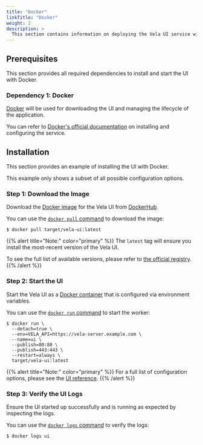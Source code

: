 ```yaml
---
title: "Docker"
linkTitle: "Docker"
weight: 2
description: >
  This section contains information on deploying the Vela UI service with Docker.
---
```


## Prerequisites

This section provides all required dependencies to install and start the UI with Docker.

### Dependency 1: Docker

[Docker](https://docs.docker.com/) will be used for downloading the UI and managing the lifecycle of the application.

You can refer to [Docker's official documentation](https://docs.docker.com/get-docker/) on installing and configuring the service.

## Installation

This section provides an example of installing the UI with Docker.

This example only shows a subset of all possible configuration options.

### Step 1: Download the Image

Download the [Docker image](https://docs.docker.com/get-started/overview/#images) for the Vela UI from [DockerHub](https://hub.docker.com/).

You can use the [`docker pull` command](https://docs.docker.com/engine/reference/commandline/pull/) to download the image:

```shell
$ docker pull target/vela-ui:latest
```

{{% alert title="Note:" color="primary" %}}
The `latest` tag will ensure you install the most-recent version of the Vela UI.

To see the full list of available versions, please refer to [the official registry](https://hub.docker.com/r/target/vela-ui).
{{% /alert %}}

### Step 2: Start the UI

Start the Vela UI as a [Docker container](https://docs.docker.com/get-started/overview/#containers) that is configured via environment variables.

You can use the [`docker run` command](https://docs.docker.com/engine/reference/commandline/run/) to start the worker:

```shell
$ docker run \
  --detach=true \
  --env=VELA_API=https://vela-server.example.com \
  --name=ui \
  --publish=80:80 \
  --publish=443:443 \
  --restart=always \
  target/vela-ui:latest
```

{{% alert title="Note:" color="primary" %}}
For a full list of configuration options, please see the [UI reference](/docs/installation/ui/reference/).
{{% /alert %}}

### Step 3: Verify the UI Logs

Ensure the UI started up successfully and is running as expected by inspecting the logs.

You can use the [`docker logs` command](https://docs.docker.com/engine/reference/commandline/logs/) to verify the logs:

```shell
$ docker logs ui
```